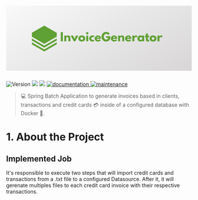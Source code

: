 <h1 align="center" width="100vw">
  <img alt="Logo: InvoiceGenerator" src="https://github.com/PedroLucasOM/InvoiceGenerator/blob/master/logo.png" />
</h1>
<p>
  <img alt="Version" src="https://img.shields.io/badge/version-1.0.0-green.svg?cacheSeconds=2592000" />
  <img src="https://img.shields.io/badge/java-11-green.svg" />
  <img src="https://img.shields.io/badge/spring-2.4.5-green.svg" />
  <a href="https://github.com/PedroLucasOM/InvoiceGenerator#readme" target="_blank">
    <img alt="documentation" src="https://img.shields.io/badge/documentation-yes-green.svg" />
  </a>
  <a href="https://github.com/PedroLucasOM/InvoiceGenerator/graphs/commit-activity" target="_blank">
    <img alt="maintenance" src="https://img.shields.io/badge/maintained-yes-green.svg" />
  </a>
  </a>
</p>

> :computer: Spring Batch Application to generate invoices based in clients, transactions and credit cards :credit_card:  inside of a configured database with Docker :whale:.


# 1. About the Project

## Implemented Job

It's responsible to execute two steps that will import credit cards and transactions from a .txt file to a configured Datasource. After it, it will gerenate multiples files to each credit card invoice with their respective transactions.


